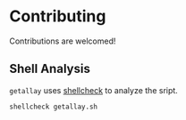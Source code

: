 # Contributing

Contributions are welcomed!

## Shell Analysis

`getallay` uses [shellcheck][] to analyze the sript.

```console
shellcheck getallay.sh
```

[shellcheck]: https://www.shellcheck.net/
